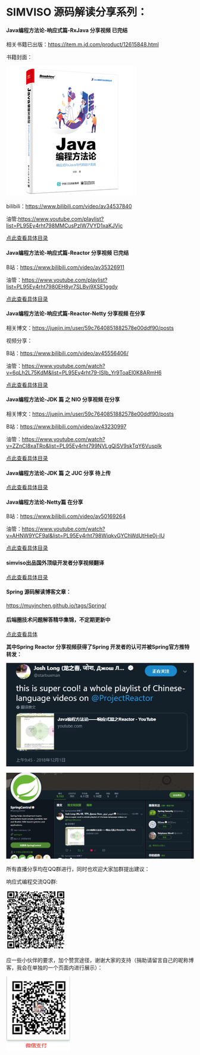 # SIMVISO 源码解读分享系列：

#### Java编程方法论-响应式篇-RxJava 分享视频 已完结 

相关书籍已出版：https://item.m.jd.com/product/12615848.html

书籍封面：

![](assets/5ce6355bN6b15cb5d.jpg)

bilibili：https://www.bilibili.com/video/av34537840

油管:https://www.youtube.com/playlist?list=PL95Ey4rht798MMCusPzIW7VYD1xaKJVjc

[点此查看具体目录](./Java编程方法论-响应式之Rxjava篇.md)

#### Java编程方法论-响应式篇-Reactor 分享视频 已完结

B站：<https://www.bilibili.com/video/av35326911>

油管：https://www.youtube.com/playlist?list=PL95Ey4rht7980EH8yr7SLBvj9XSE1ggdy

[点此查看具体目录](./Java编程方法论-响应式之Reactor篇.md)

#### Java编程方法论-响应式篇-Reactor-Netty 分享视频  在分享

相关博文：https://juejin.im/user/59c7640851882578e00ddf90/posts

视频分享：

B站：https://www.bilibili.com/video/av45556406/

油管：https://www.youtube.com/watch?v=6qLh2L75KdM&list=PL95Ey4rht79-ISlb_Yr9ToaEI0K8ARmH6

[点此查看具体目录](./Java编程方法论-响应式之Reactor-Netty篇.md)

#### Java编程方法论-JDK 篇 之 NIO 分享视频  在分享

相关博文：https://juejin.im/user/59c7640851882578e00ddf90/posts

B站：https://www.bilibili.com/video/av43230997

油管：https://www.youtube.com/watch?v=ZZnCI8xaTRo&list=PL95Ey4rht799NVLgQiSV9skTqY6VuspIk

[点此查看具体目录](./Java编程方法论-JDK篇之NIO.md)

#### Java编程方法论-JDK 篇 之 JUC 分享  待上传

[点此查看具体目录](./Java编程方法论-JDK篇之JUC.md)

#### Java编程方法论-Netty篇  在分享

B站：https://www.bilibili.com/video/av50169264

油管：https://www.youtube.com/watch?v=AHNW9YCF9aI&list=PL95Ey4rht798WiqkvGYChWdUtHie0j-IU

[点此查看具体目录](./Java编程方法论-Netty篇.md)

#### simviso出品国外顶级开发者分享视频翻译

[点此查看具体目录](./simviso出品国外顶级开发者分享视频翻译.md)

#### Spring 源码解读博客文章：

https://muyinchen.github.io/tags/Spring/



#### 后端圈技术问题解答精华集锦，不定期更新中

[点此查看具体](./后端圈问答全集.html)

**其中Spring Reactor 分享视频获得了Spring 开发者的认可并被Spring官方推特转发：**

![](assets/16a4998719a49ac2)

![](assets/4BD05E6C02038F7E17EBD29BA705FE5F-1560180740144.png)

所有直播分享均在QQ群进行，同时也欢迎大家加群提出建议：

响应式编程交流QQ群:

![Snipaste_2019-07-30_09-07-16](README.assets/Snipaste_2019-07-30_09-07-16.png)

 

应一些小伙伴的要求，加个赞赏途径，谢谢大家的支持（捐助请留言自己的昵称博客，我会在单独的一个页面内进行展示）：

![1564449396190](README.assets/1564449396190.png)



